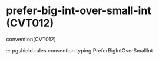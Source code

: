 # prefer-big-int-over-small-int (CVT012)

convention(CVT012)

::: pgshield.rules.convention.typing.PreferBigIntOverSmallInt


